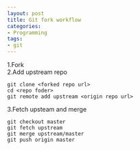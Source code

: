 ```yaml
---
layout: post
title: Git fork workflow
categories:
- Programming
tags:
- git
---
```


1.Fork     
2.Add upstream repo   

	git clone <forked repo url>
	cd <repo foder>
	git remote add upstream <origin repo url>
	
	
	
3.Fetch upsteam and merge   

	git checkout master
	git fetch upstream
	git merge upstream/master
	git push origin master